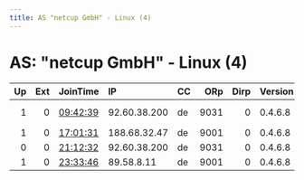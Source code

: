 ```yaml
---
title: AS "netcup GmbH" - Linux (4)
---
```


# AS: "netcup GmbH" - Linux (4)

|   Up |   Ext | JoinTime                                                                                              | IP           | CC   |   ORp |   Dirp | Version   | Contact                 | Nickname   |   eFamMembers |
|-----:|------:|:------------------------------------------------------------------------------------------------------|:-------------|:-----|------:|-------:|:----------|:------------------------|:-----------|--------------:|
|    1 |     0 | [09:42:39](https://nusenu.github.io/OrNetStats/w/relay/A490E34DAEA7116851D06360C4A1FBEA4E94814F.html) | 92.60.38.200 | de   |  9031 |      0 | 0.4.6.8   | EFTR-TOR@protonmail.com | EFTR       |             1 |
|    1 |     0 | [17:01:31](https://nusenu.github.io/OrNetStats/w/relay/6FF18BEE3EE1F341ADF132AAB22D29D209D858C4.html) | 188.68.32.47 | de   |  9001 |      0 | 0.4.6.8   | None                    | Unnamed    |             1 |
|    0 |     0 | [21:12:32](https://nusenu.github.io/OrNetStats/w/relay/39CEB451665B832FAFFAA2E38333E2C9A7EBF6CD.html) | 92.60.38.200 | de   |  9031 |      0 | 0.4.6.8   | None                    | EFTR       |             1 |
|    1 |     0 | [23:33:46](https://nusenu.github.io/OrNetStats/w/relay/82E8F7032E25BB32CC435E5065ABF7388953D10E.html) | 89.58.8.11   | de   |  9001 |      0 | 0.4.6.8   | info@libresoft.org      | libre      |             1 |

